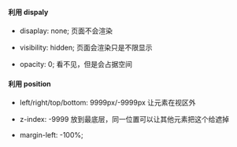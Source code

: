 #### 利用 dispaly

- disaplay: none; 页面不会渲染

- visibility: hidden; 页面会渲染只是不限显示

- opacity: 0; 看不见，但是会占据空间

#### 利用 position

- left/right/top/bottom: 9999px/-9999px 让元素在视区外

- z-index: -9999 放到最底层，同一位置可以让其他元素把这个给遮掉
- margin-left: -100%; 